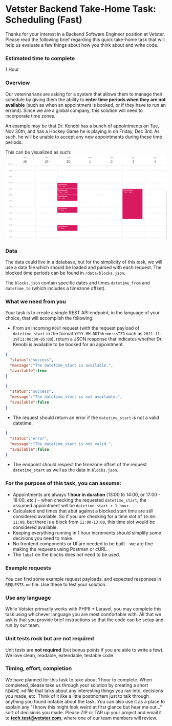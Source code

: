 # Vetster Backend Take-Home Task: Scheduling (Fast)
Thanks for your interest in a Backend Software Engineer position at Vetster. Please read the following brief regarding this quick take-home task that will help us evaluate a few things about how you think about and write code.

### Estimated time to complete
1 Hour

### Overview
Our veterinarians are asking for a system that allows them to manage their schedule by giving them the ability to **enter time periods when they are not available** (such as when an appointment is booked, or if they have to run an errand). Since we are a global company, this solution will need to incorporate time zones. 

An example may be that Dr. Kenobi has a bunch of appointments on Tue, Nov 30th, and has a Hockey Game he is playing in on Friday, Dec 3rd. As such, he will be unable to accept any new appointments during these time periods.

This can be visualized as such:
![](assets/unavailable.png)

### Data
The data could live in a database, but for the simplicity of this task, we will use a data file which should be loaded and parsed with each request. The blocked time periods can be found in `/data/blocks.json`.

The `blocks.json` contain specific dates and times `datetime_from` and `datetime_to` (which includes a timezone offset).

### What we need from you
Your task is to create a single REST API endpoint, in the language of your choice, that will accomplish the following:
- From an incoming `POST` request (with the request payload of `datetime_start` in the format `YYYY-MM-DDThh:mm:ssTZD` such as `2021-11-29T11:00:00-05:00`), return a JSON response that indicates whether Dr. Kenobi is available to be booked for an appointment.
```json
{
  "status":"success",
  "message":"The datetime_start is available.",
  "available":true
}
```
```json
{
  "status":"success",
  "message":"The datetime_start is not available.",
  "available":false
}
```
- The request should return an error if the `datetime_start` is not a valid datetime.
```json
{
  "status":"error",
  "message":"The datetime_start is not valid.",
  "available":false
}
```
- The endpoint should respect the timezone offset of the request `datetime_start` as well as the data in `blocks.json`.

### For the purpose of this task, you can assume:
- Appointments are always **1 hour in duration** (13:00 to 14:00, or 17:00 - 18:00, etc.) - when checking the requested `datetime_start`, the assumed appointment will be `datetime_start + 1 hour`.
- Calculated end times that abut against a blocked start time are still considered available. So if you are checking for a time slot of `10:00-11:00`, but there is a block from `11:00-13:00`, this time slot would be considered available.
- Keeping everything running in 1 hour increments should simplify some decisions you need to make.
- No frontend components or UI are needed to be built - we are fine making the requests using Postman or cURL.
- The `label` on the blocks does not need to be used.

### Example requests
You can find some example request payloads, and expected responses in `REQUESTS.md` file. Use these to test your solution.

### Use any language
While Vetster primarily works with PHP8 + Laravel, you may complete this task using whichever language you are most comfortable with. All that we ask is that you provide brief instructions so that the code can be setup and run by our team.

### Unit tests rock but are not required
Unit tests are **not required** (but bonus points if you are able to write a few). We love clean, readable, extendable, testable code.

### Timing, effort, completion
We have planned for this task to take about 1 hour to complete. When completed, please take us through your solution by creating a short `README.md` file that talks about any interesting things you ran into, decisions you made, etc. Think of it like a little postmortem just to talk through anything you found notable about the task. You can also use it as a place to explain any "I know this might look weird at first glance but hear me out..." sort of decisions you made. Please ZIP or TAR up your project and email it to **tech.test@vetster.com**, where one of our team members will review.
